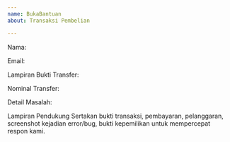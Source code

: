 ```yaml
---
name: BukaBantuan
about: Transaksi Pembelian

---
```


Nama:

Email:

Lampiran Bukti Transfer:

Nominal Transfer:

Detail Masalah:

Lampiran Pendukung
Sertakan bukti transaksi, pembayaran, pelanggaran, screenshot kejadian error/bug, bukti kepemilikan untuk mempercepat respon kami.
